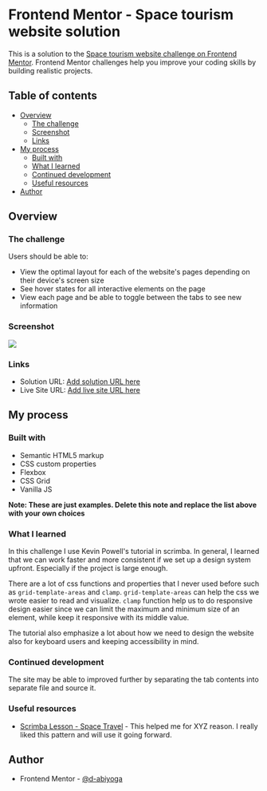 # Frontend Mentor - Space tourism website solution

This is a solution to the [Space tourism website challenge on Frontend Mentor](https://www.frontendmentor.io/challenges/space-tourism-multipage-website-gRWj1URZ3). Frontend Mentor challenges help you improve your coding skills by building realistic projects. 

## Table of contents

- [Overview](#overview)
  - [The challenge](#the-challenge)
  - [Screenshot](#screenshot)
  - [Links](#links)
- [My process](#my-process)
  - [Built with](#built-with)
  - [What I learned](#what-i-learned)
  - [Continued development](#continued-development)
  - [Useful resources](#useful-resources)
- [Author](#author)

## Overview

### The challenge

Users should be able to:

- View the optimal layout for each of the website's pages depending on their device's screen size
- See hover states for all interactive elements on the page
- View each page and be able to toggle between the tabs to see new information

### Screenshot

![](./screenshot.jpg)

### Links

- Solution URL: [Add solution URL here](https://your-solution-url.com)
- Live Site URL: [Add live site URL here](https://your-live-site-url.com)

## My process

### Built with

- Semantic HTML5 markup
- CSS custom properties
- Flexbox
- CSS Grid
- Vanilla JS

**Note: These are just examples. Delete this note and replace the list above with your own choices**

### What I learned

In this challenge I use Kevin Powell's tutorial in scrimba.
In general, I learned that we can work faster and more consistent if we set up a design system upfront.
Especially if the project is large enough.

There are a lot of css functions and properties that I never used before such as `grid-template-areas` and `clamp`.
`grid-template-areas` can help the css we wrote easier to read and visualize.
`clamp` function help us to do responsive design easier since we can limit the maximum and minimum size of an element, while keep it responsive with its middle value.

The tutorial also emphasize a lot about how we need to design the website also for keyboard users and keeping accessibility in mind.


### Continued development

The site may be able to improved further by separating the tab contents into separate file and source it.

### Useful resources

- [Scrimba Lesson - Space Travel](https://scrimba.com/learn/spacetravel) - This helped me for XYZ reason. I really liked this pattern and will use it going forward.

## Author

- Frontend Mentor - [@d-abiyoga](https://www.frontendmentor.io/profile/d-abiyoga)

